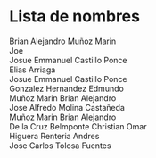 ﻿# Lista de nombres  
Brian Alejandro Muñoz Marin  
Joe  
Josue Emmanuel Castillo Ponce  
Elias Arriaga  
Josue Emmanuel Castillo Ponce  
Gonzalez Hernandez Edmundo  
Muñoz Marin Brian Alejandro  
Jose Alfredo Molina Castañeda  
Muñoz Marin Brian Alejandro  
De la Cruz Belmponte Christian Omar  
Higuera Renteria Andres  
Jose Carlos Tolosa Fuentes  